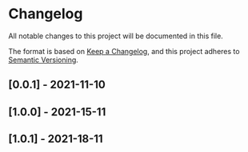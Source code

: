 # Changelog

All notable changes to this project will be documented in this file.

The format is based on [Keep a Changelog](https://keepachangelog.com/en/1.0.0/),
and this project adheres to [Semantic Versioning](https://semver.org/spec/v2.0.0.html).


## [0.0.1] - 2021-11-10
## [1.0.0] - 2021-15-11
## [1.0.1] - 2021-18-11